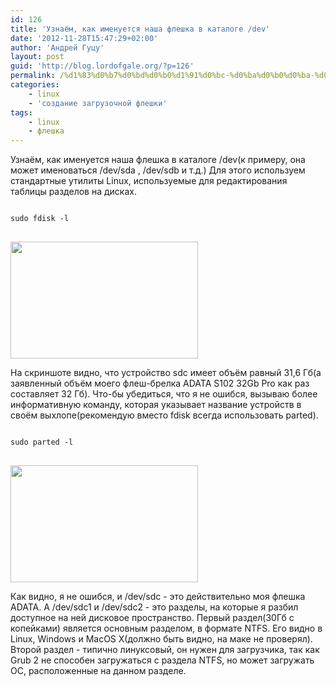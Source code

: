 ```yaml
---
id: 126
title: 'Узнаём, как именуется наша флешка в каталоге /dev'
date: '2012-11-28T15:47:29+02:00'
author: 'Андрей Гуцу'
layout: post
guid: 'http://blog.lordofgale.org/?p=126'
permalink: /%d1%83%d0%b7%d0%bd%d0%b0%d1%91%d0%bc-%d0%ba%d0%b0%d0%ba-%d0%b8%d0%bc%d0%b5%d0%bd%d1%83%d0%b5%d1%82%d1%81%d1%8f-%d0%bd%d0%b0%d1%88%d0%b0-%d1%84%d0%bb%d0%b5%d1%88%d0%ba%d0%b0-%d0%b2-%d0%ba%d0%b0%d1%82/
categories:
    - linux
    - 'создание загрузочной флешки'
tags:
    - linux
    - флешка
---
```


<p>
Узнаём, как именуется наша флешка в каталоге /dev(к примеру, она может именоваться /dev/sda , /dev/sdb и т.д.) Для этого используем стандартные утилиты Linux, используемые для редактирования таблицы разделов на дисках.
</p>
<pre>
<code class="bash">
sudo fdisk -l
</code>
</pre>
<a href="https://glowingsword.ru/wp-content/uploads/2012/11/Screenshot-from-2012-11-28-151336.png"><img src="https://glowingsword.ru/wp-content/uploads/2012/11/Screenshot-from-2012-11-28-151336-300x187.png" alt="" title="Screenshot from 2012-11-28 15:13:36" width="300" height="187" class="alignleft size-medium wp-image-128" /></a>
<p>
На скриншоте видно, что устройство sdc имеет объём равный 31,6 Гб(а заявленный объём моего флеш-брелка ADATA S102 32Gb Pro как раз составляет 32 Гб). Что-бы убедиться, что я не ошибся, вызываю более информативную команду, которая указывает название устройств в своём выхлопе(рекомендую вместо fdisk всегда использовать parted).
</p>
<pre>
<code class="bash">
sudo parted -l
</code>
</pre>
<a href="https://glowingsword.ru/wp-content/uploads/2012/11/Screenshot-from-2012-11-28-151430.png"><img src="https://glowingsword.ru/wp-content/uploads/2012/11/Screenshot-from-2012-11-28-151430-300x187.png" alt="" title="Screenshot from 2012-11-28 15:14:30" width="300" height="187" class="alignleft size-medium wp-image-129" /></a>
<p>
Как видно, я не ошибся, и /dev/sdc - это действительно моя флешка ADATA. A /dev/sdc1 и /dev/sdc2 - это разделы, на которые я разбил доступное на ней дисковое пространство. Первый раздел(30Гб с копейками) является основным разделом, в формате NTFS. Его видно в Linux, Windows и MacOS X(должно быть видно, на маке не проверял). Второй раздел - типично линуксовый, он нужен для загрузчика, так как Grub 2 не способен загружаться с раздела NTFS, но может загружать ОС, расположенные на данном разделе.
</p>